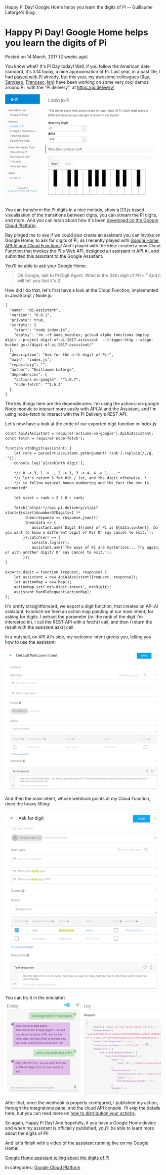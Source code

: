 Happy Pi Day! Google Home helps you learn the digits of Pi -- Guillaume Laforge's Blog

# Happy Pi Day! Google Home helps you learn the digits of Pi

Posted on 14 March, 2017 (2 weeks ago)

 You know what? It's Pi Day today! Well, if you follow the American date standard, it's 3.14 today, a nice approximation of Pi. Last year, in a past life, I had [played with Pi](http://restlet.com/company/blog/2016/03/14/win-a-raspberry-pi-3-to-celebrate-pi-day-with-a-pi-api/) already, but this year, my awesome colleagues ([Ray](https://twitter.com/saturnism), [Sandeep](https://twitter.com/SandeepDinesh), [Francesc](https://twitter.com/francesc), [Ian](https://twitter.com/IanMLewis)) have been working on some very cool demos around Pi, with the "Pi delivery", at https://pi.delivery/

![](../_resources/b7c68859026e83ed978ce00fcb6b0ec4.png)

You can transform the Pi digits in a nice melody, show a D3.js based visualisation of the transitions between digits, you can stream the Pi digits, and more. And you can learn about how it's been [developed on the Google Cloud Platform](https://pi.delivery/#howcalculating-pi).

Ray pinged me to see if we could also create an assistant you can invoke on Google Home, to ask for digits of Pi, as I recently played with [Google Home, API.AI and Cloud Functions](http://glaforge.appspot.com/article/extending-the-google-assistant-with-actions-on-google)! And I played with the idea: created a new Cloud Function that invokes the Pi's Web API, designed an assistant in API.AI, and submitted this assistant to the Google Assistant.

You'll be able to ask your Google Home:
> Ok Google, talk to Pi Digit Agent.
> What is the 34th digit of Pi?*> “*
And it will tell you that it's 2.

How did I do that, let's first have a look at the Cloud Function, implemented in JavaScript / Node.js:

	{
	  "name": "pi-assistant",
	  "version": "0.0.1",
	  "private": true,
	  "scripts": {
	    "start": "node index.js",
	    "deploy": "rm -rf node_modules; gcloud alpha functions deploy digit --project digit-of-pi-2017-assistant  --trigger-http --stage-bucket gs://digit-of-pi-2017-assistant/"
	  },
	  "description": "Ask for the n-th digit of Pi!",
	  "main": "index.js",
	  "repository": "",
	  "author": "Guillaume Laforge",
	  "dependencies": {
	    "actions-on-google": "^1.0.7",
	    "node-fetch": "^1.6.3"
	  }
	}

The key things here are the dependencies: I'm using the actions-on-google Node module to interact more easily with API.AI and the Assistant, and I'm using node-fetch to interact with the Pi Delivery's REST API.

Let's now have a look at the code of our exported digit function in index.js:

	const ApiAiAssistant = require('actions-on-google').ApiAiAssistant;
	const fetch = require('node-fetch');
	​
	function nthDigit(assistant) {
	    let rank = parseInt(assistant.getArgument('rank').replace(/,/g, ''));
	    console.log(`${rank}nth digit`);
	​
	    *// 0 -> 3, 1 -> ., 2 -> 1, 3 -> 4, 4 -> 1, ...*
	    *// let's return 3 for 0th / 1st, and the digit otherwise, *
	    *// to follow natural human numbering and the fact the dot is accounted*
	​
	    let start = rank < 2 ? 0 : rank;
	​
	    fetch(`https:*//api.pi.delivery/v1/pi?start=${start}&numberOfDigits=1`)*
	        .then(response => response.json())
	        .then(data => {
	            assistant.ask(`Digit ${rank} of Pi is ${data.content}. Do you want to know a different digit of Pi? Or say cancel to exit.`);
	        }).catch(err => {
	            console.log(err);
	            assistant.ask('The ways of Pi are mysterious... Try again, or with another digit? Or say cancel to exit.');
	        });
	}
	​
	exports.digit = function (request, response) {
	    let assistant = new ApiAiAssistant({request, response});
	    let actionMap = new Map();
	    actionMap.set('nth-digit-intent', nthDigit);
	    assistant.handleRequest(actionMap);
	};

It's pretty straightforward, we export a digit function, that creates an API.AI assistant, to which we feed an action map pointing at our main intent, for asking for digits. I extract the parameter (ie. the rank of the digit I'm interested in), I call the REST API with a fetch() call, and then I return the result with the assistant.ask() call.

In a nutshell, on API.AI's side, my welcome intent greets you, telling you how to use the assistant:

![](../_resources/adae406c4ddb93ccbb9264db32d0b0e9.png)

And then the main intent, whose webhook points at my Cloud Function, does the heavy lifting:

![](../_resources/077bfa13339b7b0173c41f57edcaa4ec.png)

You can try it in the emulator:
![](../_resources/a3c7e3baffa6ac30980c46c1be72d499.png)

After that, once the webhook is properly configured, I published my action, through the integrations pane, and the cloud API console. I'll skip the details here, but you can read more on [how to distribution your actions](https://developers.google.com/actions/distribute/).

So again, Happy Pi Day! And hopefully, if you have a Google Home device and when my assistant is officially published, you'll be able to learn more about the digits of Pi!

And let's finish with a video of the assistant running live on my Google Home!

[Google Home assistant telling about the digits of Pi](https://www.youtube.com/watch?v=JrqdhpSmNRc)

In categories: [Google Cloud Platform](http://glaforge.appspot.com/category/Google%20Cloud%20Platform)